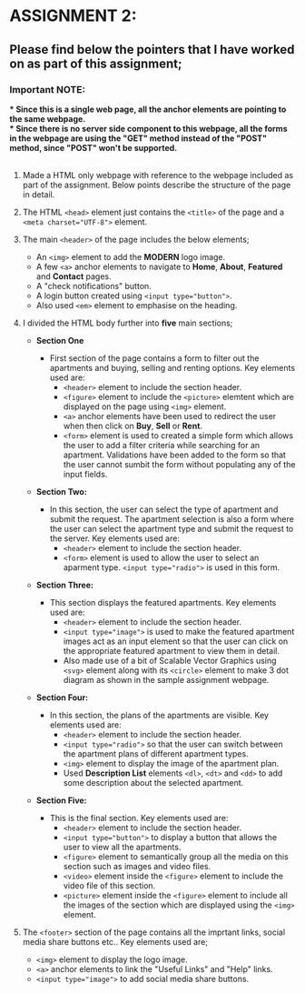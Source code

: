 <h1>ASSIGNMENT 2:</h1>

<h2>Please find below the pointers that I have worked on as part of this assignment;</h2>

<h3>Important NOTE:</h3>
<b>* Since this is a single web page, all the anchor elements are pointing to the same webpage.</b><br>
<b>* Since there is no server side component to this webpage, all the forms in the webpage are using the "GET" method instead of the "POST" method, since "POST" won't be     	     supported.</b><br><br> 

1. Made a HTML only webpage with reference to the webpage included as part of the assignment. Below points describe the structure of the page in detail.

2. The HTML `<head>` element just contains the `<title>` of the page and a `<meta charset="UTF-8">` element. 

3. The main `<header>` of the page includes the below elements;
	* An `<img>` element to add the **MODERN** logo image.
	* A few `<a>` anchor elements to navigate to **Home**, **About**, **Featured** and **Contact** pages.
	* A "check notifications" button.
	* A login button created using `<input type="button">`.
	* Also used `<em>` element to emphasise on the heading.


4. I divided the HTML body further into <b>five</b> main sections;
   * <b>Section One</b>
     * First section of the page contains a form to filter out the apartments and buying, selling and renting options. Key elements used are:
       * `<header>` element to include the section header.
       * `<figure>` element to include the `<picture>` elemtent which are displayed on the page using `<img>` element.
       * `<a>` anchor elements have been used to redirect the user when then click on **Buy**, **Sell** or **Rent**.
       * `<form>` element is used to created a simple form which allows the user to add a filter criteria while searching for an apartment. Validations have been added to the            form so that the user cannot sumbit the form without populating any of the input fields.

   * <b>Section Two:</b>
     * In this section, the user can select the type of apartment and submit the request. The apartment selection is also a form where the user can select the apartment type and submit the request to the server. Key elements used are:
       * `<header>` element to include the section header.
       * `<form>` element is used to allow the user to select an aparment type. `<input type="radio">` is used in this form.
       
   * <b>Section Three:</b>
     * This section displays the featured apartments. Key elements used are:
       * `<header>` element to include the section header.
       * `<input type="image">` is used to make the featured apartment images act as an input element so that the user can click on the appropriate featured apartment to view them in detail.
	   * Also made use of a bit of Scalable Vector Graphics using `<svg>` element along with its `<circle>` element to make 3 dot diagram as shown in the sample assignment webpage.


   * <b>Section Four:</b>
     * In this section, the plans of the apartments are visible. Key elements used are:
       * `<header>` element to include the section header.
       * `<input type="radio">` so that the user can switch between the apartment plans of different apartment types.
       * `<img>` element to display the image of the apartment plan.
       * Used <b>Description List</b> elements `<dl>`, `<dt>` and `<dd>` to add some description about the selected apartment.

   * <b>Section Five:</b>
     * This is the final section. Key elements used are:
       * `<header>` element to include the section header.
       * `<input type="button">` to display a button that allows the user to view all the apartments.
       * `<figure>` element to semantically group all the media on this section such as images and video files.
       * `<video>` element inside the `<figure>` element to include the video file of this section.
       * `<picture>` element inside the `<figure>` element to include all the images of the section which are displayed using the `<img>` element.
      
5. The `<footer>` section of the page contains all the imprtant links, social media share buttons etc.. Key elements used are;
   * `<img>` element to display the logo image.
   *  `<a>` anchor elements to link the "Useful Links" and "Help" links.
   *  `<input type="image">` to add social media share buttons. 
